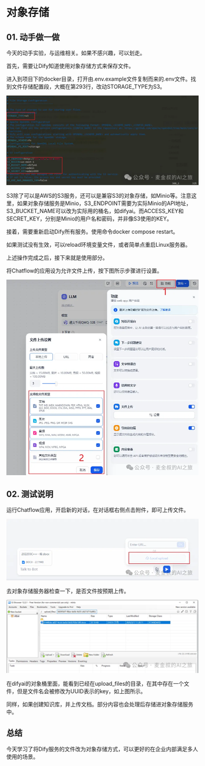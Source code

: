# 对象存储

## **01.** 动手做一做

今天的动手实验，与运维相关。如果不感兴趣，可以划走。

首先，需要让Dify知道使用对象存储方式来保存文件。

进入到项目下的docker目录，打开由.env.example文件复制而来的.env文件。找到文件存储配置段，大概在第293行，改动STORAGE_TYPE为S3。

![图片](_assets/6beab102dda6a786bdcf74dff60bc910_MD5.webp)

S3除了可以是AWS的S3服务，还可以是兼容S3的对象存储，如Minio等。注意这里，如果对象存储服务是Minio，S3_ENDPOINT需要为实际Minio的API地址，S3_BUCKET_NAME可以改为实际用的桶名，如difyai。而ACCESS_KEY和SECRET_KEY，分别是Minio的用户名和密码，并非像S3使用的KEY。

接着，需要重新启动Dify所有服务。使用命令docker compose restart。

如果测试没有生效，可以reload环境变量文件，或者简单点重启Linux服务器。

上述操作完成之后，接下来就是使用部分。

将Chatflow的应用设为允许文件上传，按下图所示步骤进行设置。

![图片](_assets/aa968bc00d030ad691539b780444c1ae_MD5.webp)

## **02.** 测试说明

运行Chatflow应用，开启新的对话，在对话框右侧点击附件，即可上传文件。

![图片](_assets/84d506093a5b38fd45575b08769f0051_MD5.webp)

去对象存储服务器检查一下，是否文件按预期上传。

![图片](_assets/5faed71a6ee5a7cc781349ccdc7ab417_MD5.webp)

在difyai的对象桶里面，能看到已经在upload_files的目录，在其中存在一个文件，但是文件名会被修改为UUID表示的key，如上图所示。

同样，如果创建知识库，并上传文档。部分内容也会处理后存储进对象存储服务中。

## **总结**

今天学习了将Dify服务的文件改为对象存储方式，可以更好的在企业内部满足多人使用的场景。